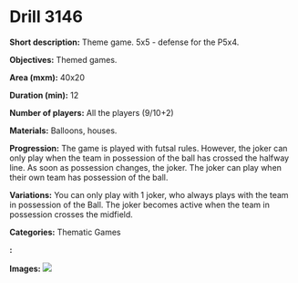 # Drill 3146

**Short description:**
Theme game. 5x5 - defense for the P5x4.

**Objectives:**
Themed games.

**Area (mxm):**
40x20

**Duration (min):**
12

**Number of players:**
All the players (9/10+2)

**Materials:**
Balloons, houses.

**Progression:**
The game is played with futsal rules. However, the joker can only play when the team in possession of the ball has crossed the halfway line. As soon as possession changes, the joker. The joker can play when their own team has possession of the ball.

**Variations:**
You can only play with 1 joker, who always plays with the team in possession of the Ball. The joker becomes active when the team in possession crosses the midfield.

**Categories:**
Thematic Games

**:**


**Images:**
![](https://www.coachingfutsal.com/\images\b241d0a6-d6a0-4eab-b674-0eb7e66c41a1_82.png)

